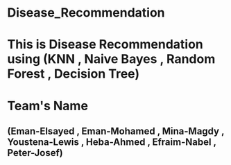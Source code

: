 # Disease_Recommendation
# This is Disease Recommendation using (KNN , Naive Bayes , Random Forest , Decision Tree)
#                          Team's Name 
## (Eman-Elsayed , Eman-Mohamed , Mina-Magdy , Youstena-Lewis , Heba-Ahmed , Efraim-Nabel , Peter-Josef)
